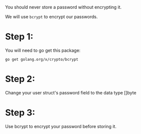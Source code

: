 You should never store a password without encrypting it.

We will use ```bcrypt``` to encrypt our passwords.

# Step 1: 

You will need to go get this package:

```
go get golang.org/x/crypto/bcrypt
```

# Step 2:
Change your user struct's password field to the data type []byte

# Step 3:
Use bcrypt to encrypt your password before storing it.
